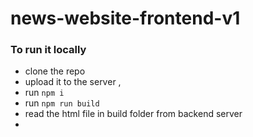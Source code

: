# news-website-frontend-v1

### To run it locally
- clone the repo
- upload it to the server , 
- run ``` npm i ```
- run ``` npm run build ```
- read the html file in build folder from backend server
-